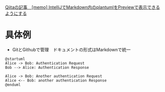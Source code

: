 [Qiitaの記事　[memo] IntelliJでMarkdown内のplantumlをPreviewで表示できるようにする](https://qiita.com/nakamasato/items/c454f1b6ca1c3e25f159)

# 具体例
- GitとGithubで管理　ドキュメントの形式はMarkdownで統一

```plantuml
@startuml
Alice -> Bob: Authentication Request
Bob --> Alice: Authentication Response

Alice -> Bob: Another authentication Request
Alice <-- Bob: another authentication Response
@enduml
```